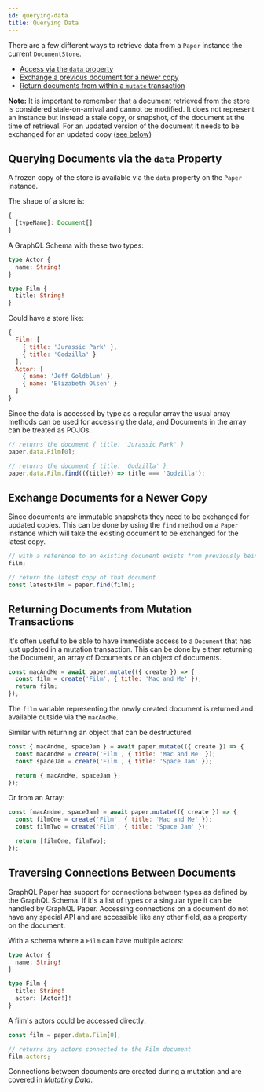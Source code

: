 ```yaml
---
id: querying-data
title: Querying Data
---
```


There are a few different ways to retrieve data from a `Paper` instance the current `DocumentStore`.
* [Access via the `data` property](#querying-documents-via-the-data-property)
* [Exchange a previous document for a newer copy](#exchange-documents-for-a-newer-copy)
* [Return documents from within a `mutate` transaction](#exchange-documents-for-a-newer-copy)

**Note:**
It is important to remember that a document retrieved from the store is considered stale-on-arrival and cannot be modified. It does not represent an instance but instead a stale copy, or snapshot, of the document at the time of retrieval. For an updated version of the document it needs to be exchanged for an updated copy ([see below](#exchange-documents-for-a-newer-copy))

## Querying Documents via the `data` Property

A frozen copy of the store is available via the `data` property on the `Paper` instance.

The shape of a store is:

```js
{
  [typeName]: Document[]
}
```

A GraphQL Schema with these two types:

```graphql
type Actor {
  name: String!
}

type Film {
  title: String!
}
```

Could have a store like:
```js
{
  Film: [
    { title: 'Jurassic Park' },
    { title: 'Godzilla' }
  ],
  Actor: [
    { name: 'Jeff Goldblum' },
    { name: 'Elizabeth Olsen' }
  ]
}
```

Since the data is accessed by type as a regular array the usual array methods can be used for accessing the data, and Documents in the array can be treated as POJOs.

```js
// returns the document { title: 'Jurassic Park' }
paper.data.Film[0];
```

```js
// returns the document { title: 'Godzilla' }
paper.data.Film.find(({title}) => title === 'Godzilla');
```

## Exchange Documents for a Newer Copy

Since documents are immutable snapshots they need to be exchanged for updated copies. This can be done by using the `find` method on a `Paper` instance which will take the existing document to be exchanged for the latest copy.

```js
// with a reference to an existing document exists from previously being fetched
film;

// return the latest copy of that document
const latestFilm = paper.find(film);
```

## Returning Documents from Mutation Transactions

It's often useful to be able to have immediate access to a `Document` that has just updated in a mutation transaction. This can be done by either returning the Document, an array of Dcouments or an object of documents.

```js
const macAndMe = await paper.mutate(({ create }) => {
  const film = create('Film', { title: 'Mac and Me' });
  return film;
});
```

The `film` variable representing the newly created document is returned and available outside via the `macAndMe`.

Similar with returning an object that can be destructured:

```js
const { macAndme, spaceJam } = await paper.mutate(({ create }) => {
  const macAndMe = create('Film', { title: 'Mac and Me' });
  const spaceJam = create('Film', { title: 'Space Jam' });

  return { macAndMe, spaceJam };
});
```

Or from an Array:

```js
const [macAndme, spaceJam] = await paper.mutate(({ create }) => {
  const filmOne = create('Film', { title: 'Mac and Me' });
  const filmTwo = create('Film', { title: 'Space Jam' });

  return [filmOne, filmTwo];
});
```

## Traversing Connections Between Documents

GraphQL Paper has support for connections between types as defined by the GraphQL Schema. If it's a list of types or a singular type it can be handled by GraphQL Paper. Accessing connections on a document do not have any special API and are accessible like any other field, as a property on the document.

With a schema where a `Film` can have multiple actors:

```graphql
type Actor {
  name: String!
}

type Film {
  title: String!
  actor: [Actor!]!
}
```

A film's actors could be accessed directly:

```js
const film = paper.data.Film[0];

// returns any actors connected to the Film document
film.actors;
```

Connections between documents are created during a mutation and are covered in [*Mutating Data*](/docs/paper/mutating-data).
